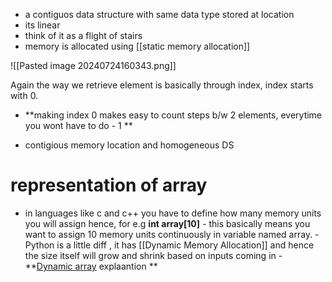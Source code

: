 - a contiguos data structure with same data type stored at location
- its linear
- think of it as a flight of stairs
- memory is allocated using [[static memory allocation]]
 
![[Pasted image 20240724160343.png]]

Again the way we retrieve element is basically through index, index starts with 0. 
 - **making index 0 makes easy to count steps b/w 2 elements, everytime you wont have to do - 1 **

* contigious memory location and homogeneous DS

# representation of array

- in languages like c and c++ you have to define how many memory units you will assign hence,
    for e.g **int array[10]**
		    - this basically means you want to assign 10 memory units continuously in variable named array.
			- Python is a little diff , it has [[Dynamic Memory Allocation]] and hence the size itself will grow and shrink based on inputs coming in 
			- **[Dynamic array](https://www.geeksforgeeks.org/implementation-of-dynamic-array-in-python/) explaantion **


  